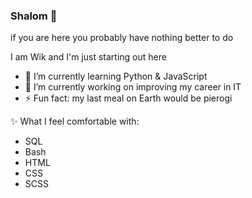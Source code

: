 ### Shalom 👋
if you are here you probably have nothing better to do

I am Wik and I'm just starting out here

- 🌱 I’m currently learning Python & JavaScript
- 🔭 I’m currently working on improving my career in IT
- ⚡ Fun fact: my last meal on Earth would be pierogi

✨ What I feel comfortable with:
- SQL
- Bash
- HTML
- CSS
- SCSS
<!--
**wiktoriastel/wiktoriastel** is a ✨ _special_ ✨ repository because its `README.md` (this file) appears on your GitHub profile.

Here are some ideas to get you started:

- 🔭 I’m currently working on ...
- 🌱 I’m currently learning ...
- 👯 I’m looking to collaborate on ...
- 🤔 I’m looking for help with ...
- 💬 Ask me about ...
- 📫 How to reach me: ...
- 😄 Pronouns: ...
- ⚡ Fun fact: ...
-->
